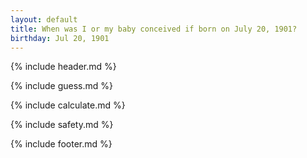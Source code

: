 ```yaml
---
layout: default
title: When was I or my baby conceived if born on July 20, 1901?
birthday: Jul 20, 1901
---
```


{% include header.md %}

{% include guess.md %}

{% include calculate.md %}

{% include safety.md %}

{% include footer.md %}



